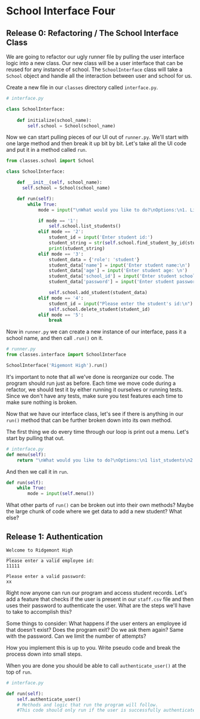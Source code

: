 # School Interface Four

## Release 0: Refactoring / The School Interface Class 

We are going to refactor our ugly runner file by pulling the user interface logic into a new class. Our new class will be a user interface that can be reused for any instance of school. The `SchoolInterface` class will take a `School` object and handle all the interaction between user and school for us. 

Create a new file in our `classes` directory called `interface.py`. 

```Python
# interface.py

class SchoolInterface:
  
    def initialize(school_name):
        self.school = School(school_name) 

```

Now we can start pulling pieces of our UI out of `runner.py`. We'll start with one large method and then break it up bit by bit. Let's take all the UI code and put it in a method called `run`. 

```Python
from classes.school import School

class SchoolInterface:

    def __init__(self, school_name):
      self.school = School(school_name)

    def run(self):
        while True:
            mode = input("\nWhat would you like to do?\nOptions:\n1. List All Students\n2. View Individual Student <student_id>\n3. Add a Student\n4. Remove a Student <student_id>\n5. Quit\n")

            if mode == '1':
                self.school.list_students()
            elif mode == '2':
                student_id = input('Enter student id:')
                student_string = str(self.school.find_student_by_id(student_id))
                print(student_string)
            elif mode == '3':
                student_data = {'role': 'student'}
                student_data['name'] = input('Enter student name:\n')
                student_data['age'] = input('Enter student age: \n')
                student_data['school_id'] = input('Enter student school id: \n')
                student_data['password'] = input('Enter student password: \n')

                self.school.add_student(student_data)
            elif mode == '4':
                student_id = input("Please enter the student's id:\n")
                self.school.delete_student(student_id)
            elif mode == '5':
                break
```

Now in `runner.py` we can create a new instance of our interface, pass it a school name, and then call `.run()` on it. 

```Python
# runner.py 
from classes.interface import SchoolInterface

SchoolInterface('Rigemont High').run()

```
It's important to note that all we've done is reorganize our code. The program should run just as before. Each time we move code during a refactor, we should test it by either running it ourselves or running tests. Since we don't have any tests, make sure you test features each time to make sure nothing is broken. 

Now that we have our interface class, let's see if there is anything in our `run()` method that can be further broken down into its own method. 

The first thing we do every time through our loop is print out a menu. Let's start by pulling that out. 

```Python 
# interface.py 
def menu(self):
    return "\nWhat would you like to do?\nOptions:\n1 list_students\n2 individul Student <student_id>\n3 add_student\n4 remove_student <student_id>\n5 quit\n"
```

And then we call it in `run`. 

```Python
def run(self):
    while True:
        mode = input(self.menu()) 
```

What other parts of `run()` can be broken out into their own methods? Maybe the large chunk of code where we get data to add a new student? What else? 
 
## Release 1: Authentication 

```
Welcome to Ridgemont High
_________________________
Please enter a valid employee id:
11111

Please enter a valid password:
xx
```

Right now anyone can run our program and access student records. Let's add a feature that checks if the user is present in our `staff.csv` file and then uses their password to authenticate the user. What are the steps we'll have to take to accomplish this? 

Some things to consider: What happens if the user enters an employee id that doesn't exist? Does the program exit? Do we ask them again? Same with the password. Can we limit the number of attempts? 

How you implement this is up to you. Write pseudo code and break the process down into small steps. 

When you are done you should be able to call `authenticate_user()` at the top of `run`. 

```Python 
# interface.py

def run(self):
    self.authenticate_user()
    # Methods and logic that run the program will follow. 
    #This code should only run if the user is successfully authenticated. 
```